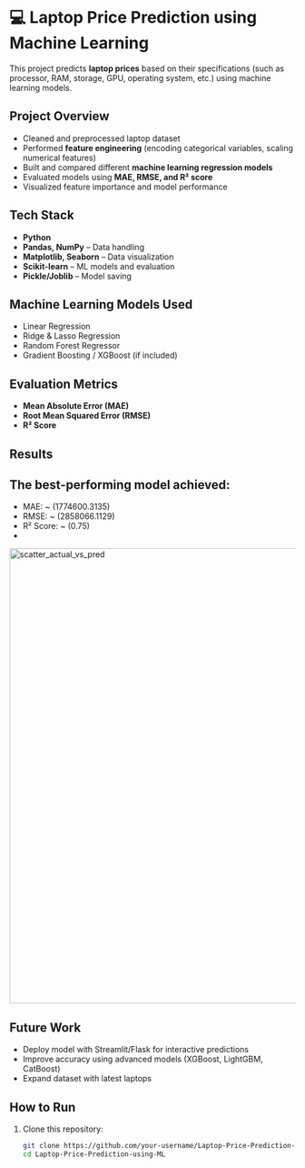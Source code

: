 # 💻 Laptop Price Prediction using Machine Learning

This project predicts **laptop prices** based on their specifications (such as processor, RAM, storage, GPU, operating system, etc.) using machine learning models.

##  Project Overview
- Cleaned and preprocessed laptop dataset
- Performed **feature engineering** (encoding categorical variables, scaling numerical features)
- Built and compared different **machine learning regression models**
- Evaluated models using **MAE, RMSE, and R² score**
- Visualized feature importance and model performance

##  Tech Stack
- **Python**
- **Pandas, NumPy** – Data handling
- **Matplotlib, Seaborn** – Data visualization
- **Scikit-learn** – ML models and evaluation
- **Pickle/Joblib** – Model saving

## Machine Learning Models Used
- Linear Regression
- Ridge & Lasso Regression
- Random Forest Regressor
- Gradient Boosting / XGBoost (if included)

##  Evaluation Metrics
- **Mean Absolute Error (MAE)**
- **Root Mean Squared Error (RMSE)**
- **R² Score**
## Results

## The best-performing model achieved:
- MAE: ~ (1774600.3135)
- RMSE: ~ (2858066.1129)
- R² Score: ~ (0.75)
- 
<img width="800" height="800" alt="scatter_actual_vs_pred" src="https://github.com/user-attachments/assets/89e00ae8-2bd7-43bd-b1f8-2522b16bd683" />

## Future Work
- Deploy model with Streamlit/Flask for interactive predictions
- Improve accuracy using advanced models (XGBoost, LightGBM, CatBoost)
- Expand dataset with latest laptops 


##  How to Run
1. Clone this repository:
   ```bash
   git clone https://github.com/your-username/Laptop-Price-Prediction-using-ML.git
   cd Laptop-Price-Prediction-using-ML
